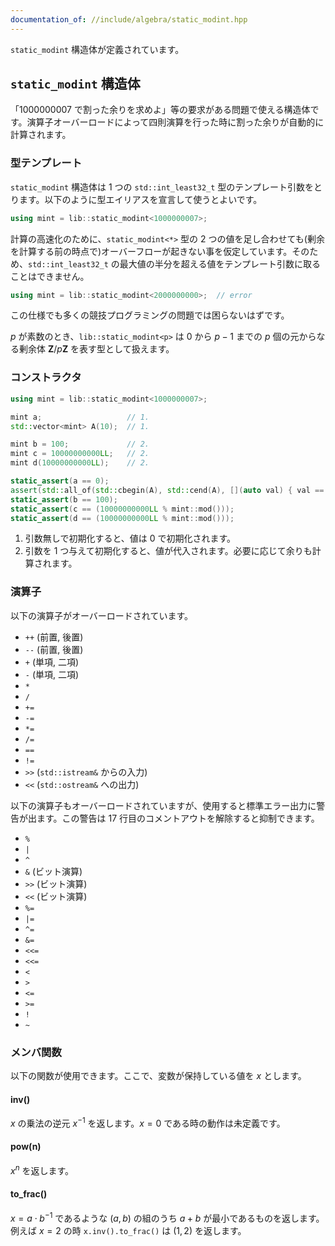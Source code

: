 ```yaml
---
documentation_of: //include/algebra/static_modint.hpp
---
```


`static_modint` 構造体が定義されています。

## `static_modint` 構造体

「1000000007 で割った余りを求めよ」等の要求がある問題で使える構造体です。演算子オーバーロードによって四則演算を行った時に割った余りが自動的に計算されます。

### 型テンプレート

`static_modint` 構造体は 1 つの `std::int_least32_t` 型のテンプレート引数をとります。以下のように型エイリアスを宣言して使うとよいです。

```C++
using mint = lib::static_modint<1000000007>;
```

計算の高速化のために、`static_modint<*>` 型の 2 つの値を足し合わせても(剰余を計算する前の時点で)オーバーフローが起きない事を仮定しています。そのため、`std::int_least32_t` の最大値の半分を超える値をテンプレート引数に取ることはできません。

```C++
using mint = lib::static_modint<2000000000>;  // error
```

この仕様でも多くの競技プログラミングの問題では困らないはずです。

$p$ が素数のとき、`lib::static_modint<p>` は $0$ から $p - 1$ までの $p$ 個の元からなる剰余体 $\mathbf{Z}/p\mathbf{Z}$ を表す型として扱えます。

### コンストラクタ

```C++
using mint = lib::static_modint<1000000007>;

mint a;                   // 1.
std::vector<mint> A(10);  // 1.

mint b = 100;             // 2.
mint c = 10000000000LL;   // 2.
mint d(10000000000LL);    // 2.

static_assert(a == 0);
assert(std::all_of(std::cbegin(A), std::cend(A), [](auto val) { val == 0; }));
static_assert(b == 100);
static_assert(c == (10000000000LL % mint::mod()));
static_assert(d == (10000000000LL % mint::mod()));
```

1. 引数無しで初期化すると、値は 0 で初期化されます。
1. 引数を 1 つ与えて初期化すると、値が代入されます。必要に応じて余りも計算されます。

### 演算子

以下の演算子がオーバーロードされています。

- `++` (前置, 後置)
- `--` (前置, 後置)
- `+` (単項, 二項)
- `-` (単項, 二項)
- `*`
- `/`
- `+=`
- `-=`
- `*=`
- `/=`
- `==`
- `!=`
- `>>` (`std::istream&` からの入力)
- `<<` (`std::ostream&` への出力)

以下の演算子もオーバーロードされていますが、使用すると標準エラー出力に警告が出ます。この警告は 17 行目のコメントアウトを解除すると抑制できます。

- `%`
- `|`
- `^`
- `&` (ビット演算)
- `>>` (ビット演算)
- `<<` (ビット演算)
- `%=`
- `|=`
- `^=`
- `&=`
- `<<=`
- `<<=`
- `<`
- `>`
- `<=`
- `>=`
- `!`
- `~`

### メンバ関数

以下の関数が使用できます。ここで、変数が保持している値を $x$ とします。

#### inv()

$x$ の乗法の逆元 $x^{-1}$ を返します。$x = 0$ である時の動作は未定義です。

#### pow(n)

$x^n$ を返します。

#### to_frac()

$x = a \cdot b^{-1}$ であるような $(a, b)$ の組のうち $a + b$ が最小であるものを返します。例えば $x = 2$ の時 `x.inv().to_frac()` は $(1, 2)$ を返します。
